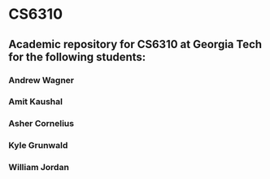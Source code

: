 # CS6310

## Academic repository for CS6310 at Georgia Tech for the following students:

### Andrew Wagner
### Amit Kaushal
### Asher Cornelius
### Kyle Grunwald
### William Jordan